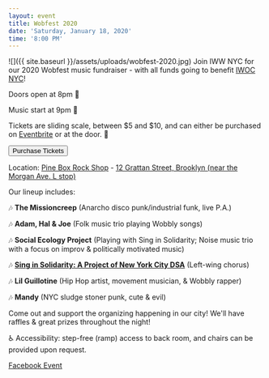 ```yaml
---
layout: event
title: Wobfest 2020
date: 'Saturday, January 18, 2020'
time: '8:00 PM'
---
```

![]({{ site.baseurl }}/assets/uploads/wobfest-2020.jpg)
Join IWW NYC for our 2020 Wobfest music fundraiser - with all funds going to benefit [IWOC NYC](https://incarceratedworkers.org/branches/new-york-city)!

Doors open at 8pm 🚪

Music start at 9pm 🎤

Tickets are sliding scale, between $5 and $10, and can either be purchased on [Eventbrite](https://www.eventbrite.com/e/wobfest-2020-fundraiser-for-the-incarcerated-workers-organizing-committee-tickets-86709234655) or at the door. 💸

<a href="https://www.eventbrite.com/e/wobfest-2020-fundraiser-for-the-incarcerated-workers-organizing-committee-tickets-86709234655" target="_blank"><button class="large" type="submit" style="text-align:center;" ontouchstart="">Purchase Tickets</button></a><br>

Location: [Pine Box Rock Shop](http://pineboxrockshop.com) - [12 Grattan Street, Brooklyn (near the Morgan Ave. L stop)](https://goo.gl/maps/s65Ff6mvRtip3bgX7)

Our lineup includes:

🎶 **The Missioncreep** (Anarcho disco punk/industrial funk, live P.A.)

🎶 **Adam, Hal & Joe** (Folk music trio playing Wobbly songs)

🎶 **Social Ecology Project** (Playing with Sing in Solidarity; Noise music trio with a focus on improv & politically motivated music)

🎶 **[Sing in Solidarity: A Project of New York City DSA](https://singsolidarity.org)** (Left-wing chorus)

🎶 **Lil Guillotine** (Hip Hop artist, movement musician, & Wobbly rapper)

🎶 **Mandy** (NYC sludge stoner punk, cute & evil)<br>

Come out and support the organizing happening in our city! We'll have raffles & great prizes throughout the night!

♿️ Accessibility: step-free (ramp) access to back room, and chairs can be provided upon request.

[Facebook Event](https://www.facebook.com/events/2719750898093272/)
